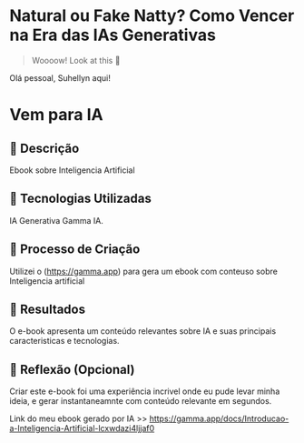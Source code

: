 # Natural ou Fake Natty? Como Vencer na Era das IAs Generativas

> Woooow! Look at this 👀

Olá pessoal, Suhellyn aqui! 

# Vem para IA

## 📒 Descrição
Ebook sobre Inteligencia Artificial

## 🤖 Tecnologias Utilizadas
IA Generativa Gamma IA.

## 🧐 Processo de Criação
Utilizei o (https://gamma.app) para gera um ebook com conteuso sobre Inteligencia artificial

## 🚀 Resultados
O e-book apresenta um conteúdo relevantes sobre IA e suas principais caracteristicas e tecnologias.

## 💭 Reflexão (Opcional)
Criar este e-book foi uma experiência incrivel onde eu pude levar minha ideia, e gerar instantaneamnte com conteúdo relevante em segundos.


Link do meu ebook gerado por IA  >>  https://gamma.app/docs/Introducao-a-Inteligencia-Artificial-lcxwdazi4ljjaf0

